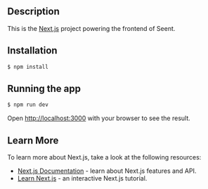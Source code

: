 ## Description

This is the [Next.js](https://nextjs.org/) project powering the frontend of Seent.

## Installation

```bash
$ npm install
```

## Running the app

```bash
$ npm run dev
```

Open [http://localhost:3000](http://localhost:3000) with your browser to see the result.

## Learn More

To learn more about Next.js, take a look at the following resources:

- [Next.js Documentation](https://nextjs.org/docs) - learn about Next.js features and API.
- [Learn Next.js](https://nextjs.org/learn) - an interactive Next.js tutorial.
